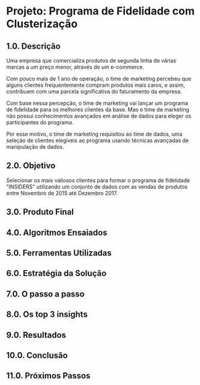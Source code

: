 # Projeto: Programa de Fidelidade com Clusterização
## 1.0. Descrição
Uma empresa que comercializa produtos de segunda linha de várias marcas a um preço menor, através de um e-commerce.

Com pouco mais de 1 ano de operação, o time de marketing percebeu que alguns clientes frequentemente compram produtos mais caros, e assim, contribuem com uma parcela significativa do faturamento da empresa.

Com base nessa percepção, o time de marketing vai lançar um programa de fidelidade para os melhores clientes da base. Mas o time de marketing não possui conhecimentos avançados em análise de dados para eleger os participantes do programa.

Por esse motivo, o time de marketing requisitou ao time de dados, uma seleção de clientes elegiveis ao programa usando técnicas avançadas de manipulação de dados.

## 2.0. Objetivo
Selecionar os mais valiosos clientes para formar o programa de fidelidade "INSIDERS" utilizando um conjunto de dados com as vendas de produtos entre Novembro de 2015 até Dezembro 2017.

## 3.0. Produto Final

## 4.0. Algoritmos Ensaiados

## 5.0. Ferramentas Utilizadas

## 6.0. Estratégia da Solução

## 7.0. O passo a passo

## 8.0. Os top 3 insights

## 9.0. Resultados

## 10.0. Conclusão

## 11.0. Próximos Passos
